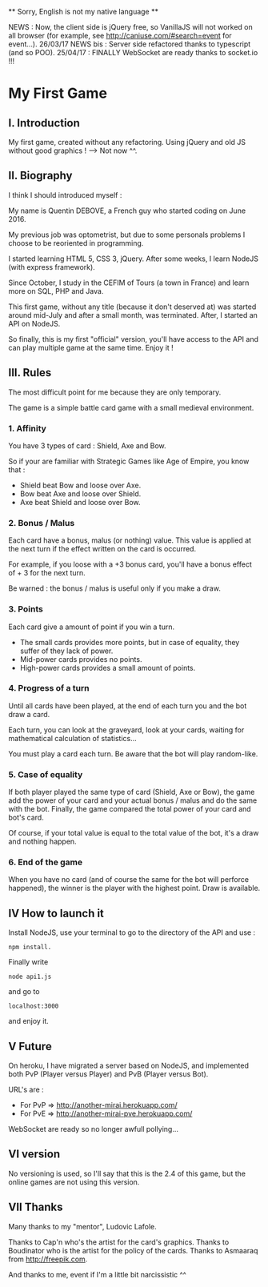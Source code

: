 ** Sorry, English is not my native language **

NEWS : Now, the client side is jQuery free, so VanillaJS will not worked on all browser (for example, see http://caniuse.com/#search=event for event...).
26/03/17 NEWS bis : Server side refactored thanks to typescript (and so POO). 
25/04/17 : FINALLY WebSocket are ready thanks to socket.io !!!

# My First Game

## I. Introduction

My first game, created without any refactoring. Using jQuery and old JS without good graphics ! --> Not now ^^.

## II. Biography

I think I should introduced myself :

My name is Quentin DEBOVE, a French guy who started coding on June 2016.

My previous job was optometrist, but due to some personals problems I choose to be reoriented in programming.

I started learning HTML 5, CSS 3, jQuery. After some weeks, I learn NodeJS (with express framework).

Since October, I study in the CEFIM of Tours (a town in France) and learn more on SQL, PHP and Java.

This first game, without any title (because it don't deserved at) was started around mid-July and after a small month, was terminated. After, I started an API on NodeJS.

So finally, this is my first "official" version, you'll have access to the API and can play multiple game at the same time. Enjoy it !

## III. Rules

The most difficult point for me because they are only temporary.

The game is a simple battle card game with a small medieval environment.

### 1. Affinity

You have 3 types of card : Shield, Axe and Bow.

So if your are familiar with Strategic Games like Age of Empire, you know that :

* Shield beat Bow and loose over Axe.
* Bow beat Axe and loose over Shield.
* Axe beat Shield and loose over Bow.

### 2. Bonus / Malus

Each card have a bonus, malus (or nothing) value. This value is applied at the next turn if the effect written on the card is occurred.

For example, if you loose with a +3 bonus card, you'll have a bonus effect of + 3 for the next turn.

Be warned : the bonus / malus is useful only if you make a draw.

### 3. Points

Each card give a amount of point if you win a turn.

* The small cards provides more points, but in case of equality, they suffer of they lack of power.
* Mid-power cards provides no points.
* High-power cards provides a small amount of points.

### 4. Progress of a turn

Until all cards have been played, at the end of each turn you and the bot draw a card.

Each turn, you can look at the graveyard, look at your cards, waiting for mathematical calculation of statistics...

You must play a card each turn. Be aware that the bot will play random-like.

### 5. Case of equality

If both player played the same type of card (Shield, Axe or Bow), the game add the power of your card and your actual bonus / malus and do the same with the bot. Finally, the game compared the total power of your card and bot's card.

Of course, if your total value is equal to the total value of the bot, it's a draw and nothing happen.

### 6. End of the game

When you have no card (and of course the same for the bot will perforce happened), the winner is the player with the highest point. Draw is available.

## IV How to launch it

Install NodeJS, use your terminal to go to the directory of the API and use :
```
npm install.
```
Finally write
```
node api1.js
```
and go to
```
localhost:3000
```
and enjoy it.

## V Future

On heroku, I have migrated a server based on NodeJS, and implemented both PvP (Player versus Player) and PvB (Player versus Bot).

URL's are :

* For PvP => http://another-mirai.herokuapp.com/
* For PvE => http://another-mirai-pve.herokuapp.com/

WebSocket are ready so no longer awfull pollying...

## VI version

No versioning is used, so I'll say that this is the 2.4 of this game, but the online games are not using this version.

## VII Thanks

Many thanks to my "mentor", Ludovic Lafole.

Thanks to Cap'n who's the artist for the card's graphics.
Thanks to Boudinator who is the artist for the policy of the cards.
Thanks to Asmaaraq from http://freepik.com.

And thanks to me, event if I'm a little bit narcissistic ^^
